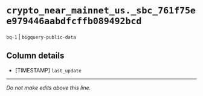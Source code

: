# `crypto_near_mainnet_us._sbc_761f75ee979446aabdfcffb089492bcd`
`bq-1` | `bigquery-public-data`

## Column details
* [TIMESTAMP] `last_update`

-------------------------------------------------------------------------------
*Do not make edits above this line.*
